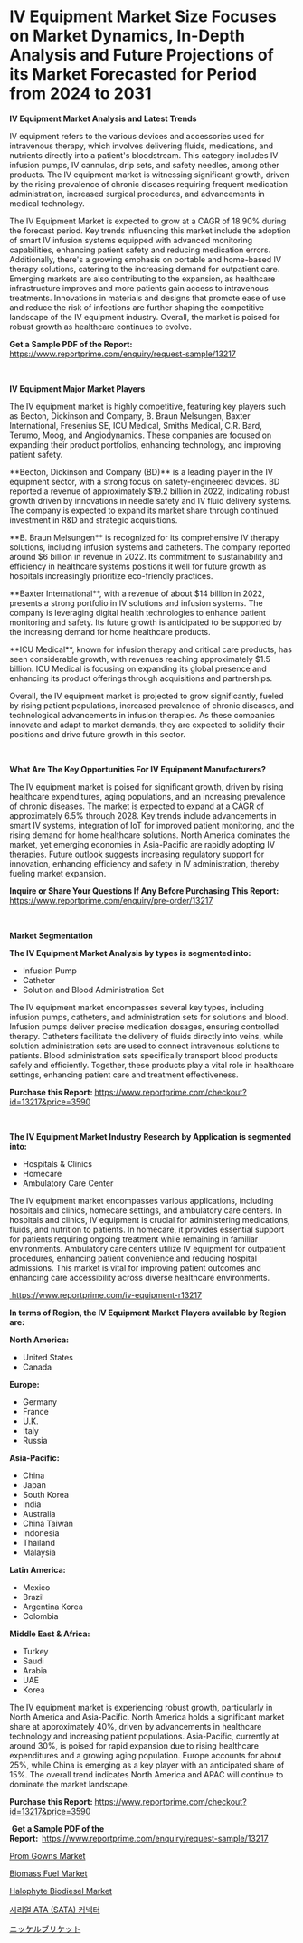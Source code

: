 <p><h1>IV Equipment Market Size Focuses on Market Dynamics, In-Depth Analysis and Future Projections of its Market Forecasted for Period from 2024 to 2031</h1></p><p><strong>IV Equipment Market Analysis and Latest Trends</strong></p>
<p><p>IV equipment refers to the various devices and accessories used for intravenous therapy, which involves delivering fluids, medications, and nutrients directly into a patient's bloodstream. This category includes IV infusion pumps, IV cannulas, drip sets, and safety needles, among other products. The IV equipment market is witnessing significant growth, driven by the rising prevalence of chronic diseases requiring frequent medication administration, increased surgical procedures, and advancements in medical technology.</p><p>The IV Equipment Market is expected to grow at a CAGR of 18.90% during the forecast period. Key trends influencing this market include the adoption of smart IV infusion systems equipped with advanced monitoring capabilities, enhancing patient safety and reducing medication errors. Additionally, there's a growing emphasis on portable and home-based IV therapy solutions, catering to the increasing demand for outpatient care. Emerging markets are also contributing to the expansion, as healthcare infrastructure improves and more patients gain access to intravenous treatments. Innovations in materials and designs that promote ease of use and reduce the risk of infections are further shaping the competitive landscape of the IV equipment industry. Overall, the market is poised for robust growth as healthcare continues to evolve.</p></p>
<p><strong>Get a Sample PDF of the Report:&nbsp;</strong> <a href="https://www.reportprime.com/enquiry/request-sample/13217">https://www.reportprime.com/enquiry/request-sample/13217</a></p>
<p>&nbsp;</p>
<p><strong>IV Equipment Major Market Players</strong></p>
<p><p>The IV equipment market is highly competitive, featuring key players such as Becton, Dickinson and Company, B. Braun Melsungen, Baxter International, Fresenius SE, ICU Medical, Smiths Medical, C.R. Bard, Terumo, Moog, and Angiodynamics. These companies are focused on expanding their product portfolios, enhancing technology, and improving patient safety.</p><p>**Becton, Dickinson and Company (BD)** is a leading player in the IV equipment sector, with a strong focus on safety-engineered devices. BD reported a revenue of approximately $19.2 billion in 2022, indicating robust growth driven by innovations in needle safety and IV fluid delivery systems. The company is expected to expand its market share through continued investment in R&D and strategic acquisitions.</p><p>**B. Braun Melsungen** is recognized for its comprehensive IV therapy solutions, including infusion systems and catheters. The company reported around $6 billion in revenue in 2022. Its commitment to sustainability and efficiency in healthcare systems positions it well for future growth as hospitals increasingly prioritize eco-friendly practices.</p><p>**Baxter International**, with a revenue of about $14 billion in 2022, presents a strong portfolio in IV solutions and infusion systems. The company is leveraging digital health technologies to enhance patient monitoring and safety. Its future growth is anticipated to be supported by the increasing demand for home healthcare products.</p><p>**ICU Medical**, known for infusion therapy and critical care products, has seen considerable growth, with revenues reaching approximately $1.5 billion. ICU Medical is focusing on expanding its global presence and enhancing its product offerings through acquisitions and partnerships.</p><p>Overall, the IV equipment market is projected to grow significantly, fueled by rising patient populations, increased prevalence of chronic diseases, and technological advancements in infusion therapies. As these companies innovate and adapt to market demands, they are expected to solidify their positions and drive future growth in this sector.</p></p>
<p>&nbsp;</p>
<p><strong>What Are The Key Opportunities For IV Equipment Manufacturers?</strong></p>
<p><p>The IV equipment market is poised for significant growth, driven by rising healthcare expenditures, aging populations, and an increasing prevalence of chronic diseases. The market is expected to expand at a CAGR of approximately 6.5% through 2028. Key trends include advancements in smart IV systems, integration of IoT for improved patient monitoring, and the rising demand for home healthcare solutions. North America dominates the market, yet emerging economies in Asia-Pacific are rapidly adopting IV therapies. Future outlook suggests increasing regulatory support for innovation, enhancing efficiency and safety in IV administration, thereby fueling market expansion.</p></p>
<p><strong>Inquire or Share Your Questions If Any Before Purchasing This Report:</strong> <a href="https://www.reportprime.com/enquiry/pre-order/13217">https://www.reportprime.com/enquiry/pre-order/13217</a></p>
<p>&nbsp;</p>
<p><strong>Market Segmentation</strong></p>
<p><strong>The IV Equipment Market Analysis by types is segmented into:</strong></p>
<p><ul><li>Infusion Pump</li><li>Catheter</li><li>Solution and Blood Administration Set</li></ul></p>
<p><p>The IV equipment market encompasses several key types, including infusion pumps, catheters, and administration sets for solutions and blood. Infusion pumps deliver precise medication dosages, ensuring controlled therapy. Catheters facilitate the delivery of fluids directly into veins, while solution administration sets are used to connect intravenous solutions to patients. Blood administration sets specifically transport blood products safely and efficiently. Together, these products play a vital role in healthcare settings, enhancing patient care and treatment effectiveness.</p></p>
<p><strong>Purchase this Report:&nbsp;</strong><a href="https://www.reportprime.com/checkout?id=13217&price=3590">https://www.reportprime.com/checkout?id=13217&price=3590</a></p>
<p>&nbsp;</p>
<p><strong>The IV Equipment Market Industry Research by Application is segmented into:</strong></p>
<p><ul><li>Hospitals & Clinics</li><li>Homecare</li><li>Ambulatory Care Center</li></ul></p>
<p><p>The IV equipment market encompasses various applications, including hospitals and clinics, homecare settings, and ambulatory care centers. In hospitals and clinics, IV equipment is crucial for administering medications, fluids, and nutrition to patients. In homecare, it provides essential support for patients requiring ongoing treatment while remaining in familiar environments. Ambulatory care centers utilize IV equipment for outpatient procedures, enhancing patient convenience and reducing hospital admissions. This market is vital for improving patient outcomes and enhancing care accessibility across diverse healthcare environments.</p></p>
<p><a href="https://www.reportprime.com/iv-equipment-r13217">&nbsp;https://www.reportprime.com/iv-equipment-r13217</a></p>
<p><strong>In terms of Region, the IV Equipment Market Players available by Region are:</strong></p>
<p>
    <p> <strong> North America: </strong>
        <ul>
            <li>United States</li>
            <li>Canada</li>
        </ul>
        </p> 
    <p> <strong> Europe: </strong>
        <ul>
            <li>Germany</li>
            <li>France</li>
            <li>U.K.</li>
            <li>Italy</li>
            <li>Russia</li>
        </ul>
        </p> 
    <p> <strong> Asia-Pacific: </strong>
        <ul>
            <li>China</li>
            <li>Japan</li>
            <li>South Korea</li>
            <li>India</li>
            <li>Australia</li>
            <li>China Taiwan</li>
            <li>Indonesia</li>
            <li>Thailand</li>
            <li>Malaysia</li>
        </ul>
        </p> 
    <p> <strong> Latin America: </strong>
        <ul>
            <li>Mexico</li>
            <li>Brazil</li>
            <li>Argentina Korea</li>
            <li>Colombia</li>
        </ul>
        </p> 
    <p> <strong> Middle East & Africa: </strong>
        <ul>
            <li>Turkey</li>
            <li>Saudi</li>
            <li>Arabia</li>
            <li>UAE</li>
            <li>Korea</li>
        </ul>
    </p>
    </p>
<p><p>The IV equipment market is experiencing robust growth, particularly in North America and Asia-Pacific. North America holds a significant market share at approximately 40%, driven by advancements in healthcare technology and increasing patient populations. Asia-Pacific, currently at around 30%, is poised for rapid expansion due to rising healthcare expenditures and a growing aging population. Europe accounts for about 25%, while China is emerging as a key player with an anticipated share of 15%. The overall trend indicates North America and APAC will continue to dominate the market landscape.</p></p>
<p><strong>Purchase this Report: </strong><a href="https://www.reportprime.com/checkout?id=13217&price=3590">https://www.reportprime.com/checkout?id=13217&price=3590</a></p>
<p>&nbsp;<strong>Get a Sample PDF of the Report:&nbsp;&nbsp;</strong><a href="https://www.reportprime.com/enquiry/request-sample/13217">https://www.reportprime.com/enquiry/request-sample/13217</a></p>
<p><strong></strong></p>
<p><p><a href="https://www.linkedin.com/pulse/prom-gowns-industry-sector-market-dynamics-future-scenarios-d9rde?trackingId=yLVEzjtvT3ahc4ISiKS1gQ%3D%3D">Prom Gowns Market</a></p><p><a href="https://issuu.com/reportprime-2/docs/biomass-fuel-market-size-2030.pptx_48052fd040fafd">Biomass Fuel Market</a></p><p><a href="https://issuu.com/reportprime-2/docs/halophyte-biodiesel-market-size-203_a823bc6f4a7fbc">Halophyte Biodiesel Market</a></p><p><a href="https://medium.com/@ayesakhan333/%EC%A7%81%EB%A0%AC-ata-sata-%EC%BB%A4%EB%84%A5%ED%84%B0-%EC%8B%9C%EC%9E%A5%EC%9D%98-%EC%8B%9C%EC%9E%A5-%EB%8F%99%EB%A0%A5-%EC%8B%9C%EC%9E%A5-%EB%8F%99%ED%96%A5-%EB%B0%8F-2031%EB%85%84%EA%B9%8C%EC%A7%80%EC%9D%98-%EB%AF%B8%EB%9E%98-%EC%98%88%EC%B8%A1-25241c5faa11">시리얼 ATA (SATA) 커넥터</a></p><p><a href="https://medium.com/@raap8632/%E3%83%8B%E3%83%83%E3%82%B1%E3%83%AB%E3%83%96%E3%83%AA%E3%82%B1%E3%83%83%E3%83%88%E5%B8%82%E5%A0%B4%E3%81%AE%E5%B1%95%E6%9C%9B%E3%81%A8%E5%B8%82%E5%A0%B4%E3%82%B7%E3%82%A7%E3%82%A2%E5%88%86%E6%9E%90-%E6%88%90%E9%95%B7%E3%83%88%E3%83%AC%E3%83%B3%E3%83%89%E3%81%A8%E5%B8%82%E5%A0%B4%E4%BA%88%E6%B8%AC-2024%E5%B9%B4-2031%E5%B9%B4-a234d1899446">ニッケルブリケット</a></p></p>